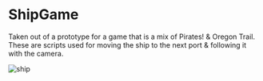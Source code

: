# ShipGame
Taken out of a prototype for a game that is a mix of Pirates! & Oregon Trail.
These are scripts used for moving the ship to the next port & following it with the camera.

![ship](https://user-images.githubusercontent.com/19371732/156919436-7cddcfcd-18fb-43af-8d9d-5cf7d8846d50.gif)
